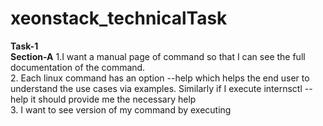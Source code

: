 # xeonstack_technicalTask
**Task-1**<br>
**Section-A**
1.I want a manual page of command so that I can see the full documentation of the command.<br>
2. Each linux command has an option --help which helps the end user to understand the use
cases via examples. Similarly if I execute internsctl --help it should provide me the
necessary help<br>
3. I want to see version of my command by executing
